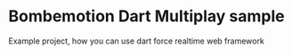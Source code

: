 Bombemotion Dart Multiplay sample
==============================

Example project, how you can use dart force realtime web framework


